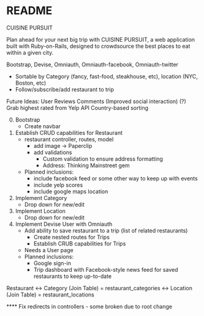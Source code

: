 # README
CUISINE PURSUIT

Plan ahead for your next big trip with CUISINE PURSUIT, a web application built with Ruby-on-Rails, 
designed to crowdsource the best places to eat within a given city.

Bootstrap, Devise, Omniauth, Omniauth-facebook, Omniauth-twitter

- Sortable by Category (fancy, fast-food, steakhouse, etc), location (NYC, Boston, etc)
- Follow/subscribe/add restaurant to trip

Future Ideas:
    User Reviews
    Comments
    (Improved social interaction)
    (?) Grab highest rated from Yelp API
    Country-based sorting

0. Bootstrap 
    - Create navbar
1. Establish CRUD capabilities for Restaurant
    - restaurant controller, routes, model
        - add image -> Paperclip
        - add validations
            - Custom validation to ensure address formatting
            - Address: Thinking Mainstreet gem
    - Planned inclusions:
        - include facebook feed or some other way to keep up with events
        - include yelp scores
        - include google maps location
2. Implement Category
    - Drop down for new/edit
3. Implement Location
    - Drop down for new/edit
5. Implement Devise User with Omniauth
    - Add ability to save restaurant to a trip (list of related restaurants)
        - Create nested routes for Trips
        - Establish CRUB capabilities for Trips
    - Needs a User page
    - Planned inclusions:
        - Google sign-in
        - Trip dashboard with Facebook-style news feed for saved restaurants to keep up-to-date


Restaurant  <-> Category (Join Table) = restaurant_categories
            <-> Location (Join Table) = restaurant_locations

**** Fix redirects in controllers - some broken due to root change